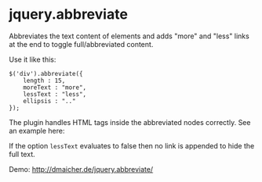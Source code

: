 jquery.abbreviate
=================

Abbreviates the text content of elements and adds "more" and "less" links at the end to toggle full/abbreviated content.

Use it like this:

    $('div').abbreviate({
        length : 15,
        moreText : "more",
        lessText : "less",
        ellipsis : ".."
    });
    
The plugin handles HTML tags inside the abbreviated nodes correctly. See an example here:



If the option `lessText` evaluates to false then no link is appended to hide the full text.

Demo: http://dmaicher.de/jquery.abbreviate/